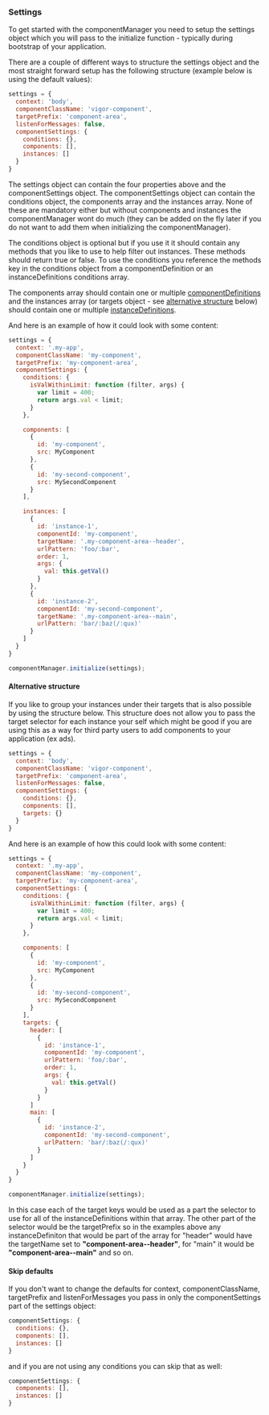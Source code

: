 ### <a name="settings"></a>Settings
To get started with the componentManager you need to setup the settings object which you will pass to the initialize function - typically during bootstrap of your application.

There are a couple of different ways to structure the settings object and the most straight forward setup has the following structure (example below is using the default values):
```javascript
settings = {
  context: 'body',
  componentClassName: 'vigor-component',
  targetPrefix: 'component-area',
  listenForMessages: false,
  componentSettings: {
    conditions: {},
    components: [],
    instances: []
  }
}
```

The settings object can contain the four properties above and the componentSettings object. The componentSettings object can contain the conditions object, the components array and the instances array. None of these are mandatory either but without components and instances the componentManager wont do much (they can be added on the fly later if you do not want to add them when initializing the componentManager).

The conditions object is optional but if you use it it should contain any methods that you like to use to help filter out instances. These methods should return true or false. To use the conditions you reference the methods key in the conditions object from a componentDefinition or an instanceDefinitions conditions array.

The components array should contain one or multiple [componentDefinitions](#component-definitions) and the instances array (or targets object - see [alternative structure](#alternative-structure) below) should contain one or multiple [instanceDefinitions](#instance-definitions).

And here is an example of how it could look with some content:
```javascript
settings = {
  context: '.my-app',
  componentClassName: 'my-component',
  targetPrefix: 'my-component-area',
  componentSettings: {
    conditions: {
      isValWithinLimit: function (filter, args) {
        var limit = 400;
        return args.val < limit;
      }
    },

    components: [
      {
        id: 'my-component',
        src: MyComponent
      },
      {
        id: 'my-second-component',
        src: MySecondComponent
      }
    ],

    instances: [
      {
        id: 'instance-1',
        componentId: 'my-component',
        targetName: '.my-component-area--header',
        urlPattern: 'foo/:bar',
        order: 1,
        args: {
          val: this.getVal()
        }
      },
      {
        id: 'instance-2',
        componentId: 'my-second-component',
        targetName: '.my-component-area--main',
        urlPattern: 'bar/:baz(/:qux)'
      }
    ]
  }
}

componentManager.initialize(settings);
```

#### <a name="alternative-structure"></a> Alternative structure
If you like to group your instances under their targets that is also possible by using the structure below. This structure does not allow you to pass the target selector for each instance your self which might be good if you are using this as a way for third party users to add components to your application (ex ads).

```javascript
settings = {
  context: 'body',
  componentClassName: 'vigor-component',
  targetPrefix: 'component-area',
  listenForMessages: false,
  componentSettings: {
    conditions: {},
    components: [],
    targets: {}
  }
}
```

And here is an example of how this could look with some content:
```javascript
settings = {
  context: '.my-app',
  componentClassName: 'my-component',
  targetPrefix: 'my-component-area',
  componentSettings: {
    conditions: {
      isValWithinLimit: function (filter, args) {
        var limit = 400;
        return args.val < limit;
      }
    },

    components: [
      {
        id: 'my-component',
        src: MyComponent
      },
      {
        id: 'my-second-component',
        src: MySecondComponent
      }
    ],
    targets: {
      header: [
        {
          id: 'instance-1',
          componentId: 'my-component',
          urlPattern: 'foo/:bar',
          order: 1,
          args: {
            val: this.getVal()
          }
        }
      ]
      main: [
        {
          id: 'instance-2',
          componentId: 'my-second-component',
          urlPattern: 'bar/:baz(/:qux)'
        }
      ]
    }
  }
}

componentManager.initialize(settings);
```
In this case each of the target keys would be used as a part the selector to use for all of the instanceDefinitions within that array. The other part of the selector would be the targetPrefix so in the examples above any instanceDefiniton that would be part of the array for "header" would have the targetName set to **"component-area--header"**, for "main" it would be **"component-area--main"** and so on.

#### Skip defaults
If you don't want to change the defaults for context, componentClassName, targetPrefix and listenForMessages you pass in only the componentSettings part of the settings object:
```javascript
componentSettings: {
  conditions: {},
  components: [],
  instances: []
}
```

and if you are not using any conditions you can skip that as well:
```javascript
componentSettings: {
  components: [],
  instances: []
}
```
